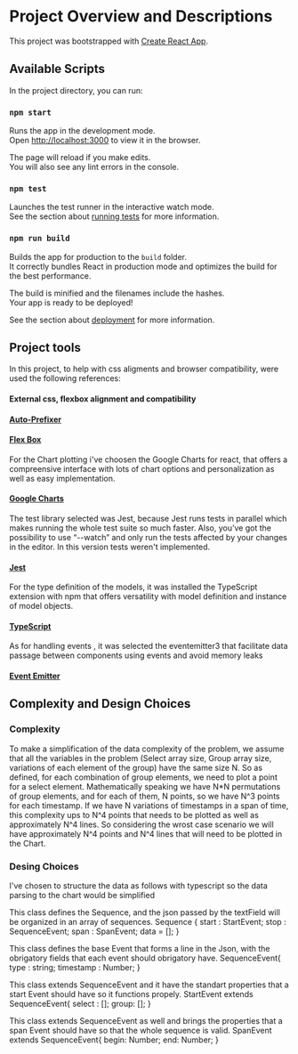# Project Overview and Descriptions

This project was bootstrapped with [Create React App](https://github.com/facebook/create-react-app).

## Available Scripts

In the project directory, you can run:

### `npm start`

Runs the app in the development mode.\
Open [http://localhost:3000](http://localhost:3000) to view it in the browser.

The page will reload if you make edits.\
You will also see any lint errors in the console.

### `npm test`

Launches the test runner in the interactive watch mode.\
See the section about [running tests](https://facebook.github.io/create-react-app/docs/running-tests) for more information.

### `npm run build`

Builds the app for production to the `build` folder.\
It correctly bundles React in production mode and optimizes the build for the best performance.

The build is minified and the filenames include the hashes.\
Your app is ready to be deployed!

See the section about [deployment](https://facebook.github.io/create-react-app/docs/deployment) for more information.

## Project tools

In this project, to help with css aligments and browser compatibility, were used the following references:

#### External css, flexbox alignment and compatibility

#### [Auto-Prefixer](https://autoprefixer.github.io/)

#### [Flex Box](https://flexbox.help/)

For the Chart plotting i've choosen the Google Charts for react, that offers a compreensive interface with lots of chart options and personalization as well as easy implementation.

#### [Google Charts](https://react-google-charts.com/)

The test library selected was Jest, because Jest runs tests in parallel which makes running the whole test suite so much faster. Also, you’ve got the possibility to use “--watch” and only run the tests affected by your changes in the editor. In this version tests weren't implemented.

#### [Jest](https://jestjs.io/docs/getting-started)

For the type definition of the models, it was installed the TypeScript extension with npm that offers versatility with model definition and instance of model objects.

#### [TypeScript](https://www.typescriptlang.org/)

As for handling events , it was selected the eventemitter3 that facilitate data passage between components using events and avoid memory leaks

#### [Event Emitter](https://github.com/primus/eventemitter3)

## Complexity and Design Choices

### Complexity

To make a simplification of the data complexity of the problem, we assume that all the variables in the problem (Select array size, Group array size, variations of each element of the group) have the same size N. So as defined, for each combination of group elements, we need to plot a point for a select element. Mathematically speaking we have N\*N permutations of group elements, and for each of them, N points, so we have N^3 points for each timestamp. If we have N variations of timestamps in a span of time, this complexity ups to N^4 points that needs to be plotted as well as approximately N^4 lines. So considering the wrost case scenario we will have approximately N^4 points and N^4 lines that will need to be plotted in the Chart.

### Desing Choices

I've chosen to structure the data as follows with typescript so the data parsing to the chart would be simplified

This class defines the Sequence, and the json passed by the textField will be organized in an array of sequences.
Sequence {
start : StartEvent;
stop : SequenceEvent;
span : SpanEvent;
data = [];
}

This class defines the base Event that forms a line in the Json, with the obrigatory fields that each event should obrigatory have.
SequenceEvent{
type : string;
timestamp : Number;
}

This class extends SequenceEvent and it have the standart properties that a start Event should have so it functions propely.
StartEvent extends SequenceEvent{
select : [];
group: [];
}

This class extends SequenceEvent as well and brings the properties that a span Event should have so that the whole sequence is valid.
SpanEvent extends SequenceEvent{
begin: Number;
end: Number;
}
